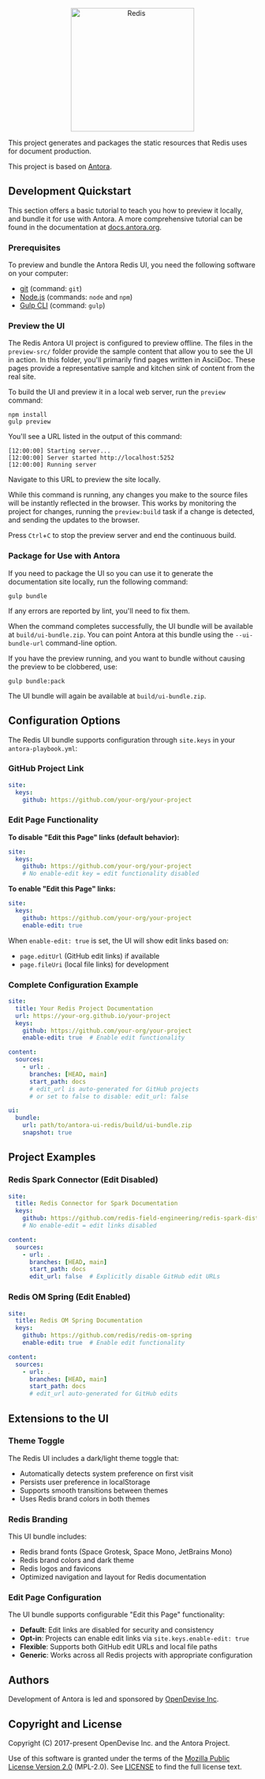 
<p align="center">
  <a href="https://redis.io/">
    <img alt="Redis" src="https://redis.io/wp-content/uploads/2024/04/Logotype.svg" width="250" />
  </a>
</p>


This project generates and packages the static resources that Redis uses for document production.

This project is based on [Antora](https://antora.org).


## Development Quickstart

This section offers a basic tutorial to teach you how to preview it locally, and bundle it for use with Antora.
A more comprehensive tutorial can be found in the documentation at [docs.antora.org](https://docs.antora.org/).

### Prerequisites

To preview and bundle the Antora Redis UI, you need the following software on your computer:

* [git](https://git-scm.com/) (command: `git`)
* [Node.js](https://nodejs.org/) (commands: `node` and `npm`)
* [Gulp CLI](http://gulpjs.com/) (command: `gulp`)

### Preview the UI

The Redis Antora UI project is configured to preview offline.
The files in the `preview-src/` folder provide the sample content that allow you to see the UI in action.
In this folder, you'll primarily find pages written in AsciiDoc.
These pages provide a representative sample and kitchen sink of content from the real site.

To build the UI and preview it in a local web server, run the `preview` command:

```
npm install
gulp preview
```

You'll see a URL listed in the output of this command:

```
[12:00:00] Starting server...
[12:00:00] Server started http://localhost:5252
[12:00:00] Running server
```

Navigate to this URL to preview the site locally.

While this command is running, any changes you make to the source files will be instantly reflected in the browser.
This works by monitoring the project for changes, running the `preview:build` task if a change is detected, and sending the updates to the browser.

Press `Ctrl`+`C` to stop the preview server and end the continuous build.

### Package for Use with Antora

If you need to package the UI so you can use it to generate the documentation site locally, run the following command:

```
gulp bundle
```

If any errors are reported by lint, you'll need to fix them.

When the command completes successfully, the UI bundle will be available at `build/ui-bundle.zip`.
You can point Antora at this bundle using the `--ui-bundle-url` command-line option.

If you have the preview running, and you want to bundle without causing the preview to be clobbered, use:

```
gulp bundle:pack
```

The UI bundle will again be available at `build/ui-bundle.zip`.

## Configuration Options

The Redis UI bundle supports configuration through `site.keys` in your `antora-playbook.yml`:

### GitHub Project Link
```yaml
site:
  keys:
    github: https://github.com/your-org/your-project
```

### Edit Page Functionality

**To disable "Edit this Page" links (default behavior):**
```yaml
site:
  keys:
    github: https://github.com/your-org/your-project
    # No enable-edit key = edit functionality disabled
```

**To enable "Edit this Page" links:**
```yaml
site:
  keys:
    github: https://github.com/your-org/your-project
    enable-edit: true
```

When `enable-edit: true` is set, the UI will show edit links based on:
- `page.editUrl` (GitHub edit links) if available
- `page.fileUri` (local file links) for development

### Complete Configuration Example

```yaml
site:
  title: Your Redis Project Documentation
  url: https://your-org.github.io/your-project
  keys:
    github: https://github.com/your-org/your-project
    enable-edit: true  # Enable edit functionality

content:
  sources:
    - url: .
      branches: [HEAD, main]
      start_path: docs
      # edit_url is auto-generated for GitHub projects
      # or set to false to disable: edit_url: false

ui:
  bundle:
    url: path/to/antora-ui-redis/build/ui-bundle.zip
    snapshot: true
```

## Project Examples

### Redis Spark Connector (Edit Disabled)
```yaml
site:
  title: Redis Connector for Spark Documentation
  keys:
    github: https://github.com/redis-field-engineering/redis-spark-dist
    # No enable-edit = edit links disabled

content:
  sources:
    - url: .
      branches: [HEAD, main]
      start_path: docs
      edit_url: false  # Explicitly disable GitHub edit URLs
```

### Redis OM Spring (Edit Enabled)
```yaml
site:
  title: Redis OM Spring Documentation
  keys:
    github: https://github.com/redis/redis-om-spring
    enable-edit: true  # Enable edit functionality

content:
  sources:
    - url: .
      branches: [HEAD, main]
      start_path: docs
      # edit_url auto-generated for GitHub edits
```

## Extensions to the UI

### Theme Toggle

The Redis UI includes a dark/light theme toggle that:

* Automatically detects system preference on first visit
* Persists user preference in localStorage
* Supports smooth transitions between themes
* Uses Redis brand colors in both themes

### Redis Branding

This UI bundle includes:

* Redis brand fonts (Space Grotesk, Space Mono, JetBrains Mono)
* Redis brand colors and dark theme
* Redis logos and favicons
* Optimized navigation and layout for Redis documentation

### Edit Page Configuration

The UI bundle supports configurable "Edit this Page" functionality:

* **Default**: Edit links are disabled for security and consistency
* **Opt-in**: Projects can enable edit links via `site.keys.enable-edit: true`
* **Flexible**: Supports both GitHub edit URLs and local file paths
* **Generic**: Works across all Redis projects with appropriate configuration

## Authors

Development of Antora is led and sponsored by [OpenDevise Inc](https://opendevise.com/).

## Copyright and License

Copyright (C) 2017-present OpenDevise Inc. and the Antora Project.

Use of this software is granted under the terms of the [Mozilla Public License Version 2.0](https://www.mozilla.org/en-US/MPL/2.0/) (MPL-2.0).
See [LICENSE](LICENSE) to find the full license text.
